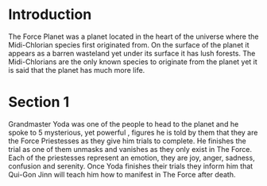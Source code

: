 # Introduction
The Force Planet was a planet located in the heart of the universe where the Midi-Chlorian species first originated from.
On the surface of the planet it appears as a barren wasteland yet under its surface it has lush forests.
The Midi-Chlorians are the only known species to originate from the planet yet it is said that the planet has much more life.

# Section 1
Grandmaster Yoda was one of the people to head to the planet and he spoke to 5 mysterious, yet powerful , figures he is told by them that they are the Force Priestesses as they give him trials to complete.
He finishes the trial as one of them unmasks and vanishes as they only exist in The Force.
Each of the priestesses represent an emotion, they are joy, anger, sadness, confusion and serenity.
Once Yoda finishes their trials they inform him that Qui-Gon Jinn will teach him how to manifest in The Force after death.